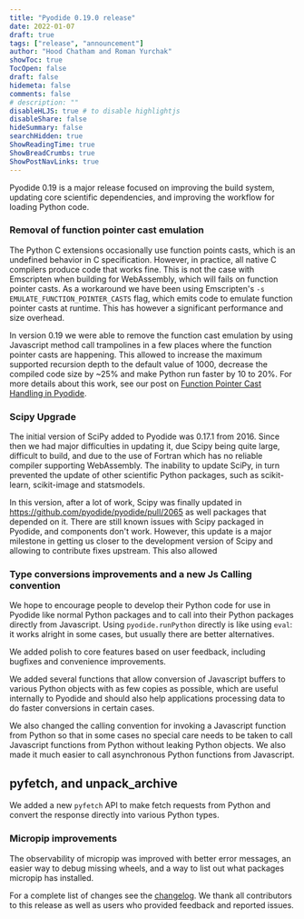 ```yaml
---
title: "Pyodide 0.19.0 release"
date: 2022-01-07
draft: true
tags: ["release", "announcement"]
author: "Hood Chatham and Roman Yurchak"
showToc: true
TocOpen: false
draft: false
hidemeta: false
comments: false
# description: ""
disableHLJS: true # to disable highlightjs
disableShare: false
hideSummary: false
searchHidden: true
ShowReadingTime: true
ShowBreadCrumbs: true
ShowPostNavLinks: true
---
```


Pyodide 0.19 is a major release focused on improving the build system, updating
core scientific dependencies, and improving the workflow for loading Python
code.

### Removal of function pointer cast emulation

The Python C extensions occasionally use function points casts, which is an
undefined behavior in C specification. However, in practice, all native C
compilers produce code that works fine.  This is not the case with Emscripten
when building for WebAssembly, which will fails on function pointer casts.  As
a workaround we have been using Emscripten's `-s
EMULATE_FUNCTION_POINTER_CASTS` flag, which emits code to emulate function
pointer casts at runtime. This has however a significant performance and size
overhead.  

In version 0.19 we were able to remove the function cast emulation by using
Javascript method call trampolines in a few places where the function pointer
casts are happening.
This allowed to increase the maximum supported recursion depth to the
default value of 1000, decrease the compiled code size by ~25% and make Python
run faster by 10 to 20%.  For more details about this work, see our post on
[Function Pointer Cast Handling in
Pyodide](https://blog.pyodide.org/posts/function-pointer-cast-handling/).

### Scipy Upgrade

The initial version of SciPy added to Pyodide was 0.17.1 from 2016. Since then
we had major difficulties in updating it, due Scipy being quite large,
difficult to build, and due to the use of Fortran which has no reliable
compiler supporting WebAssembly. The inability to update SciPy, in turn
prevented the update of other scientific Python packages, such as scikit-learn,
scikit-image and statsmodels.

In this version, after a lot of work, Scipy was finally updated in
https://github.com/pyodide/pyodide/pull/2065 as well packages that depended
on it.  There are still known issues with Scipy packaged in Pyodide, and components don't work. However,
this update is a major milestone in getting us closer to the development
version of Scipy and allowing to contribute fixes upstream. This also allowed 

### Type conversions improvements and a new Js Calling convention

We hope to encourage people to develop their Python code for use in Pyodide like
normal Python packages and to call into their Python packages directly from
Javascript. Using `pyodide.runPython` directly is like using `eval`: it works
alright in some cases, but usually there are better alternatives.

We added polish to core features based on user feedback, including bugfixes and
convenience improvements.

We added several functions that allow conversion of Javascript buffers to
various Python objects with as few copies as possible, which are useful
internally to Pyodide and should also help applications processing data to do
faster conversions in certain cases. 

We also changed the calling convention for invoking a Javascript function from Python
so that in some cases no special care needs to be taken to call Javascript
functions from Python without leaking Python objects. We also made it much
easier to call asynchronous Python functions from Javascript.

##  pyfetch, and unpack_archive

We added a new `pyfetch` API to make fetch requests from Python and convert the
response directly into various Python types. 

### Micropip improvements

The observability of micropip was improved with better error messages, an easier
way to debug missing wheels, and a way to list out what packages micropip has
installed.


For a complete list  of changes see the [changelog](https://pyodide.org/en/latest/project/changelog.html#unreleased).
We thank all contributors to this release as well as users who provided feedback and reported issues.
